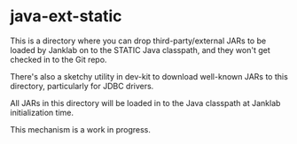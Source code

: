 # java-ext-static

This is a directory where you can drop third-party/external JARs to be loaded by
Janklab on to the STATIC Java classpath, and they won't get checked in to the Git repo.

There's also a sketchy utility in dev-kit to download well-known JARs to this
directory, particularly for JDBC drivers.

All JARs in this directory will be loaded in to the Java classpath at Janklab
initialization time.

This mechanism is a work in progress.
